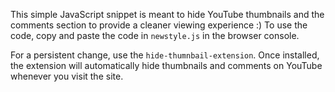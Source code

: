 This simple JavaScript snippet is meant to hide YouTube thumbnails and the comments section to provide a cleaner viewing experience :)
To use the code, copy and paste the code in `newstyle.js` in the browser console.  

For a persistent change, use the `hide-thumnbail-extension`. Once installed, the extension will automatically hide thumbnails and comments on YouTube whenever you visit the site.
